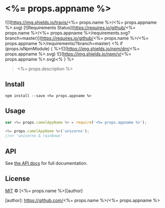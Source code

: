 # <%= props.appname %>

![](https://img.shields.io/travis/<%= props.name %>/<%= props.appname %>.svg)
[![Requirements Status](https://requires.io/github/<%= props.name %>/<%= props.appname %>/requirements.svg?branch=master)](https://requires.io/github/<%= props.name %>/<%= props.appname %>/requirements/?branch=master)
<% if (props.isNpmModule) { %>![](https://img.shields.io/npm/dm/<%= props.appname %>.svg)
![](https://img.shields.io/npm/v/<%= props.appname %>.svg)<% } %>

> <%= props.description %>


## Install

```
npm install --save <%= props.appname %>
```


## Usage

```js
var <%= props.camelAppName %> = require('<%= props.appname %>');

<%= props.camelAppName %>('unicorns');
//=> 'unicorns & rainbows'
```


## API

See [the API docs](api.md) for full documentation.


## License

[MIT](license) &copy; [<%= props.name %>][author]


[author]: https://github.com/<%= props.name %>/<%= props.appname %>
